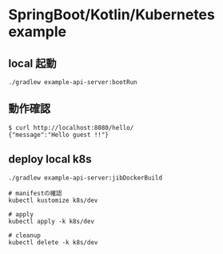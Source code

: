 # SpringBoot/Kotlin/Kubernetes example

## local 起動

    ./gradlew example-api-server:bootRun

## 動作確認

    $ curl http://localhost:8080/hello/
    {"message":"Hello guest !!"}


## deploy local k8s

    ./gradlew example-api-server:jibDockerBuild
    
    # manifestの確認
    kubectl kustomize k8s/dev
    
    # apply
    kubectl apply -k k8s/dev
    
    # cleanup
    kubectl delete -k k8s/dev





